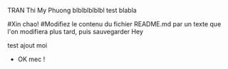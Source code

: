 TRAN Thi My Phuong
blblblblblbl
test blabla


#Xin chao!
#Modifiez le contenu du fichier README.md par un texte que l'on modifiera plus tard, puis sauvegarder
Hey

test ajout moi
- OK mec !
